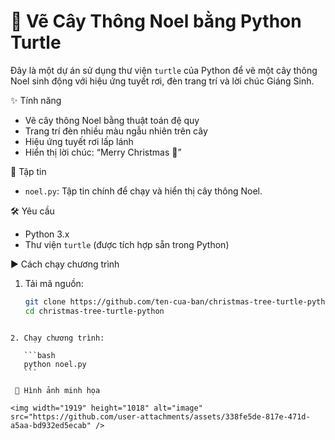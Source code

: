 # 🎄 Vẽ Cây Thông Noel bằng Python Turtle

Đây là một dự án sử dụng thư viện `turtle` của Python để vẽ một cây thông Noel sinh động với hiệu ứng tuyết rơi, đèn trang trí và lời chúc Giáng Sinh.

 ✨ Tính năng

- Vẽ cây thông Noel bằng thuật toán đệ quy
- Trang trí đèn nhiều màu ngẫu nhiên trên cây
- Hiệu ứng tuyết rơi lấp lánh
- Hiển thị lời chúc: “Merry Christmas 🎅”

 📂 Tập tin

- `noel.py`: Tập tin chính để chạy và hiển thị cây thông Noel.

 🛠️ Yêu cầu

- Python 3.x  
- Thư viện `turtle` (được tích hợp sẵn trong Python)

 ▶️ Cách chạy chương trình

1. Tải mã nguồn:
   ```bash
   git clone https://github.com/ten-cua-ban/christmas-tree-turtle-python.git
   cd christmas-tree-turtle-python
````

2. Chạy chương trình:

   ```bash
   python noel.py
   ```

 📸 Hình ảnh minh họa

<img width="1919" height="1018" alt="image" src="https://github.com/user-attachments/assets/338fe5de-817e-471d-a5aa-bd932ed5ecab" />


 






